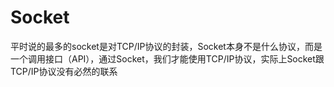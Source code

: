 



# Socket

平时说的最多的socket是对TCP/IP协议的封装，Socket本身不是什么协议，而是一个调用接口（API），通过Socket，我们才能使用TCP/IP协议，实际上Socket跟TCP/IP协议没有必然的联系
